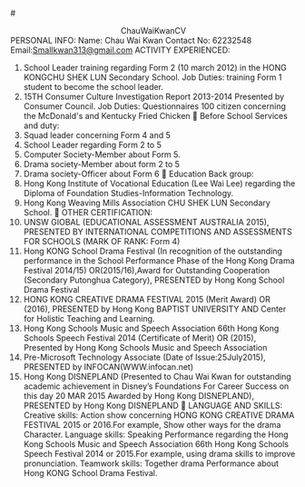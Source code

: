 #<center> ChauWaiKwanCV</center>
PERSONAL INFO: Name: Chau Wai Kwan
Contact No: 62232548
Email:Smallkwan313@gmail.com
ACTIVITY EXPERIENCED:
1.	School Leader training regarding Form 2 (10 march 2012) in the HONG KONGCHU SHEK LUN Secondary School.
Job Duties: training Form 1 student to become the school leader.
2.	15TH Consumer Culture Investigation Report 2013-2014
Presented by Consumer Council.
Job Duties: Questionnaires 100 citizen concerning the McDonald's and Kentucky Fried Chicken
	Before School Services and duty:
1.	Squad leader concerning Form 4 and 5 
2.	School Leader regarding Form 2 to 5 
3.	Computer Society-Member about Form 5.
4.	Drama society-Member about form 2 to 5
5.	Drama society-Officer about Form 6
	Education Back group:
1.	Hong Kong Institute of Vocational Education (Lee Wai Lee) regarding the Diploma of Foundation Studies-Information Technology. 
2.	Hong Kong Weaving Mills Association CHU SHEK LUN Secondary School.
	OTHER CERTIFICATION:
1.	UNSW GIOBAL (EDUCATIONAL ASSESSMENT AUSTRALIA 2015), PRESENTED BY INTERNATIONAL COMPETITIONS AND ASSESSMENTS FOR SCHOOLS (MARK OF RANK: Form 4)
2.	Hong KONG School Drama Festival (In recognition of the outstanding performance in the School Performance Phase of the Hong Kong Drama Festival 2014/15) OR(2015/16),Award for Outstanding Cooperation (Secondary Putonghua Category), PRESENTED by Hong Kong School Drama Festival
3.	HONG KONG CREATIVE DRAMA FESTIVAL 2015 (Merit Award) OR (2016), PRESENTED by Hong Kong BAPTIST UNIVERSITY AND Center for Holistic Teaching and Learning.
4.	Hong Kong Schools Music and Speech Association 66th Hong Kong Schools Speech Festival 2014 (Certificate of Merit) OR (2015), Presented by Hong Kong Schools Music and Speech Association
5.	Pre-Microsoft Technology Associate (Date of              Issue:25July2015), PRESENTED by  INFOCAN(WWW.infocan.net)
6.	Hong Kong DISNEPLAND (Presented to Chau Wai Kwan for outstanding academic achievement in Disney’s Foundations For Career Success on this day 20 MAR 2015 Awarded by Hong Kong DISNEPLAND), PRESENTED by Hong Kong DISNEPLAND
	LANGUAGE AND SKILLS:
Creative skills: Action show concerning HONG KONG CREATIVE DRAMA FESTIVAL 2015 or 2016.For example, Show other ways for the drama Character.
Language skills: Speaking Performance regarding the Hong Kong Schools Music and Speech Association 66th Hong Kong Schools Speech Festival 2014 or 2015.For example, using drama skills to improve pronunciation.
Teamwork skills: Together drama Performance about
Hong KONG School Drama Festival.

